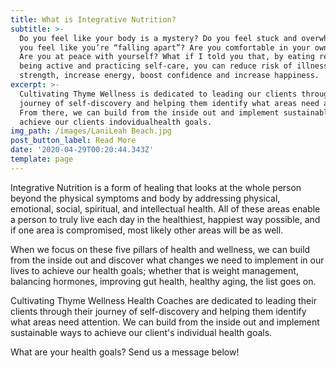 ```yaml
---
title: What is Integrative Nutrition?
subtitle: >-
  Do you feel like your body is a mystery? Do you feel stuck and overwhelmed? Do
  you feel like you’re “falling apart”? Are you comfortable in your own body?
  Are you at peace with yourself? What if I told you that, by eating real food,
  being active and practicing self-care, you can reduce risk of illness, build
  strength, increase energy, boost confidence and increase happiness.
excerpt: >-
  Cultivating Thyme Wellness is dedicated to leading our clients through thier
  journey of self-discovery and helping them identify what areas need attention.
  From there, we can build from the inside out and implement sustainable ways to
  achieve our clients indovidualhealth goals.
img_path: /images/LaniLeah Beach.jpg
post_button_label: Read More
date: '2020-04-29T00:20:44.343Z'
template: page
---
```

Integrative Nutrition is a form of healing that looks at the whole person beyond the physical symptoms and body by addressing physical, emotional, social, spiritual, and intellectual health. All of these areas enable a person to truly live each day in the healthiest, happiest way possible, and if one area is compromised, most likely other areas will be as well.

When we focus on these five pillars of health and wellness, we can build from the inside out and discover what changes we need to implement in our lives to achieve our health goals; whether that is weight management, balancing hormones, improving gut health, healthy aging, the list goes on.

Cultivating Thyme Wellness Health Coaches are dedicated to leading their clients through their journey of self-discovery and helping them identify what areas need attention. We can build from the inside out and implement sustainable ways to achieve our client's individual health goals.

What are your health goals? Send us a message below!